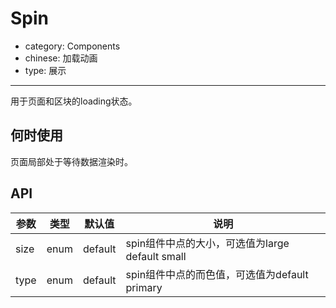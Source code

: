 # Spin

- category: Components
- chinese: 加载动画
- type: 展示

---

用于页面和区块的loading状态。

## 何时使用

页面局部处于等待数据渲染时。

## API

| 参数       | 类型            | 默认值       |说明           |
|-----------|----------------|-------------|--------------|
| size        | enum      | default       | spin组件中点的大小，可选值为large default small
| type        | enum      | default       | spin组件中点的而色值，可选值为default primary